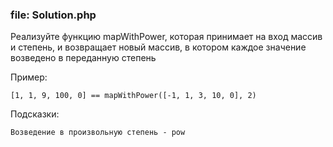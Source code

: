 ### file: Solution.php

Реализуйте функцию mapWithPower, которая принимает на вход массив и степень, и возвращает новый массив, в котором
каждое значение возведено в переданную степень

Пример:

    [1, 1, 9, 100, 0] == mapWithPower([-1, 1, 3, 10, 0], 2)

Подсказки:

    Возведение в произвольную степень - pow